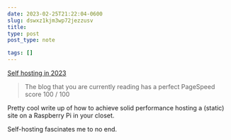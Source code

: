 ```yaml
---
date: 2023-02-25T21:22:04-0600
slug: dswxz1kjm3wp72jezzusv
title: 
type: post
post_type: note

tags: []
---
```

[Self hosting in 2023](https://grifel.dev/decentralization/)



> 
> The blog that you are currently reading has a perfect PageSpeed score 100 / 100
> 
> 
> 


Pretty cool write up of how to achieve solid performance hosting a (static) site on a Raspberry Pi in your closet.


Self-hosting fascinates me to no end.



